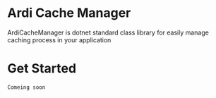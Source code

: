 # Ardi Cache Manager 
ArdiCacheManager is dotnet standard class library for easily manage caching process in your application

# Get Started

`Comeing soon`
